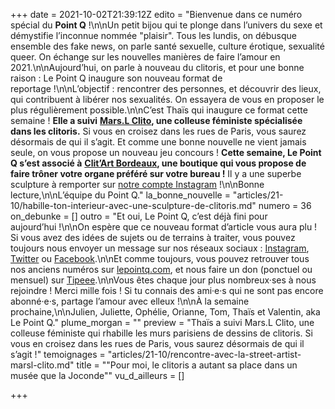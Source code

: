 +++
date = 2021-10-02T21:39:12Z
edito = "Bienvenue dans ce numéro spécial du **Point Q**&nbsp;!\n\nUn petit bijou qui te plonge dans l’univers du sexe et démystifie l’inconnue nommée \"plaisir\". Tous les lundis, on débusque ensemble des fake news, on parle santé sexuelle, culture érotique, sexualité queer. On échange sur les nouvelles manières de faire l’amour en 2021.\n\nAujourd’hui, on parle à nouveau du clitoris, et pour une bonne raison&nbsp;: Le Point Q inaugure son nouveau format de reportage&nbsp;!\n\nL’objectif&nbsp;: rencontrer des personnes, et découvrir des lieux, qui contribuent à libérer nos sexualités. On essayera de vous en proposer le plus régulièrement possible.\n\nC’est Thaïs qui inaugure ce format cette semaine&nbsp;! **Elle a suivi** [**Mars.L Clito**](https://www.instagram.com/marsl_clito/)**, une colleuse féministe spécialisée dans les clitoris.** Si vous en croisez dans les rues de Paris, vous saurez désormais de qui il s’agit. Et comme une bonne nouvelle ne vient jamais seule, on vous propose un nouveau jeu concours&nbsp;! **Cette semaine, Le Point Q s’est associé à** [**Clit’Art Bordeaux**](https://www.clitart.fr/collection-permanente)**, une boutique qui vous propose de faire trôner votre organe préféré sur votre bureau&nbsp;!** Il y a une superbe sculpture à remporter sur [notre compte Instagram](https://www.instagram.com/lepoint.q/?hl=fr)&nbsp;!\n\nBonne lecture,\n\nL’équipe du Point Q."
la_bonne_nouvelle = "articles/21-10/habille-ton-interieur-avec-une-sculpture-de-clitoris.md"
numero = 36
on_debunke = []
outro = "Et oui, Le Point Q, c’est déjà fini pour aujourd’hui&nbsp;!\n\nOn espère que ce nouveau format d’article vous aura plu&nbsp;! Si vous avez des idées de sujets ou de terrains à traiter, vous pouvez toujours nous envoyer un message sur nos réseaux sociaux&nbsp;: [Instagram](https://www.instagram.com/lepoint.q/?hl=fr), [Twitter](https://twitter.com/LePointQ) ou [Facebook](https://www.facebook.com/lepointq.news/).\n\nEt comme toujours, vous pouvez retrouver tous nos anciens numéros sur [lepointq.com](https://lepointq.com), et nous faire un don (ponctuel ou mensuel) sur [Tipeee](https://fr.tipeee.com/le-point-q).\n\nVous êtes chaque jour plus nombreux·ses à nous rejoindre&nbsp;! Merci mille fois&nbsp;! Si tu connais des ami·e·s qui ne sont pas encore abonné·e·s, partage l’amour avec elleux&nbsp;!\n\nÀ la semaine prochaine,\n\nJulien, Juliette, Ophélie, Orianne, Tom, Thaïs et Valentin, aka Le Point Q."
plume_morgan = ""
preview = "Thaïs a suivi Mars.L Clito, une colleuse féministe qui rhabille les murs parisiens de dessins de clitoris. Si vous en croisez dans les rues de Paris, vous saurez désormais de qui il s’agit&nbsp;!"
temoignages = "articles/21-10/rencontre-avec-la-street-artist-marsl-clito.md"
title = "\"Pour moi, le clitoris a autant sa place dans un musée que la Joconde\""
vu_d_ailleurs = []

+++

